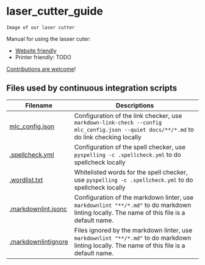 # laser_cutter_guide

```
Image of our laser cutter
```

Manual for using the lasser cuter:

- [Website friendly](https://uppsala-makerspace.github.io/laser_cutter_guide/)
- Printer friendly: TODO

[Contributions are welcome](https://uppsala-makerspace.github.io/laser_cutter_guide/CONTRIBUTING/)!

## Files used by continuous integration scripts

<!-- markdownlint-disable MD013 --><!-- Tables cannot be split up over lines, hence will break 80 characters per line -->

Filename                              |Descriptions
--------------------------------------|--------------------------------------------------------------------------------------------------------------------------------------
[mlc_config.json](mlc_config.json)    |Configuration of the link checker, use `markdown-link-check --config mlc_config.json --quiet docs/**/*.md` to do link checking locally
[.spellcheck.yml](.spellcheck.yml)    |Configuration of the spell checker, use `pyspelling -c .spellcheck.yml` to do spellcheck locally
[.wordlist.txt](.wordlist.txt)        |Whitelisted words for the spell checker, use `pyspelling -c .spellcheck.yml` to do spellcheck locally
[.markdownlint.jsonc](.markdownlint.jsonc)|Configuration of the markdown linter, use `markdownlint "**/*.md"` to do markdown linting locally. The name of this file is a default name.
[.markdownlintignore](.markdownlintignore)|Files ignored by the markdown linter, use `markdownlint "**/*.md"` to do markdown linting locally. The name of this file is a default name.

<!-- markdownlint-enable MD013 -->
